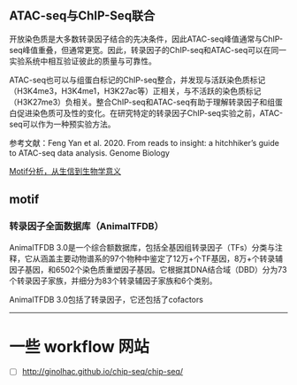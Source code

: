 

##  ATAC-seq与ChIP-Seq联合

开放染色质是大多数转录因子结合的先决条件，因此ATAC-seq峰值通常与ChIP-seq峰值重叠，但通常更宽。因此，转录因子的ChIP-seq和ATAC-seq可以在同一实验系统中相互验证彼此的质量与可靠性。

ATAC-seq也可以与组蛋白标记的ChIP-seq整合，并发现与活跃染色质标记（H3K4me3，H3K4me1，H3K27ac等）正相关，与不活跃的染色质标记（H3K27me3）负相关。整合ChIP-seq和ATAC-seq有助于理解转录因子和组蛋白促进染色质可及性的变化。在研究特定的转录因子ChIP-seq实验之前，ATAC-seq可以作为一种预实验方法。

参考文献：Feng Yan  et al. 2020. From reads to insight: a hitchhiker’s guide to ATAC-seq data analysis. Genome Biology

[Motif分析，从生信到生物学意义](https://mp.weixin.qq.com/s/0S7HJYDJkTcUyABTAnLHPw)


## motif

### 转录因子全面数据库（AnimalTFDB）

AnimalTFDB 3.0是一个综合额数据库，包括全基因组转录因子（TFs）分类与注释，它从涵盖主要动物谱系的97个物种中鉴定了12万+个TF基因，8万+个转录辅因子基因，和6502个染色质重塑因子基因。它根据其DNA结合域（DBD）分为73个转录因子家族，并细分为83个转录辅因子家族和6个类别。

AnimalTFDB 3.0包括了转录因子，它还包括了cofactors





---
# 一些 workflow 网站

- [ ] http://ginolhac.github.io/chip-seq/chip-seq/

